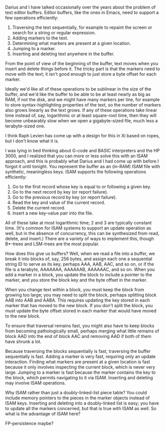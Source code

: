 Darius and I have talked occasionally over the years about the problem
of text editor buffers.  Editor buffers, like the ones in Emacs, need
to support a few operations efficiently:

1. Traversing the text sequentially, for example to repaint the screen
   or search for a string or regular expression.
2. Adding markers to the text.
3. Determining what markers are present at a given location.
4. Jumping to a marker.
5. Inserting and deleting text anywhere in the buffer.

From the point of view of the beginning of the buffer, text moves when
you insert and delete things before it.  The tricky part is that the
markers need to move with the text; it isn't good enough to just store
a byte offset for each marker.

Ideally we'd like all of these operations to be sublinear in the size
of the buffer, and we'd like the buffer to be able to be at least
nearly as big as RAM, if not the disk, and we might have many markers
per line, for example to store syntax-highlighting properties of the
text, so the number of markers also grows linearly as the text grows.
If any of these operations take linear time instead of, say,
logarithmic or at least square-root time, then they will become
unbearably slow when we open a gigabyte-sized file, much less a
terabyte-sized one.

I think Raph Levien has come up with a design for this in Xi based on
ropes, but I don't know what it is.

I was lying in bed thinking about G-code and BASIC interpreters and
the HP 3000, and I realized that you can more or less solve this with
an ISAM approach, and this is probably what Darius and I had come up
with before I forgot it until tonight.  You represent the buffer as an
(in-RAM) ISAM file with synthetic, meaningless keys.  ISAM supports
the following operations efficiently:

1. Go to the first record whose key is equal to or following a given
   key.
2. Go to the next record by key (or report failure).
3. Go to the previous record by key (or report failure).
4. Read the key and value of the current record.
5. Delete the current record.
6. Insert a new key-value pair into the file.

All of these take at most logarithmic time; 2 and 3 are typically
constant time.  (It's common for ISAM systems to support an update
operation as well, but in the absence of concurrency, this can be
synthesized from read, delete, and insert.)  There are a variety of
ways to implement this, though B*-trees and LSM-trees are the most
popular.

How does this give us buffers?  Well, when we read a file into a
buffer, we break it into blocks of, say, 256 bytes, and assign each
one a sequential string ID to serve as its key; perhaps AAA, AAB, AAC,
and so on, or if the file is a terabyte, AAAAAAA, AAAAAAB, AAAAAAC,
and so on.  When you add a marker in a block, you update the block to
include a pointer to the marker, and you store the block key and the
byte offset in the marker.

When you change text within a block, you must keep the block from
growing too large; you may need to split the block, perhaps splitting
block AAB into AAB and AABA.  This requires updating the key stored in
each marker that has moved to the new block.  If you don't split the
block, you must update the byte offset stored in each marker that
would have moved to the new block.

To ensure that traversal remains fast, you might also have to keep
blocks from becoming pathologically small, perhaps merging what little
remains of block AAD into the end of block AAC and removing AAD if
both of them have shrunk a lot.

Because traversing the blocks sequentially is fast, traversing the
buffer sequentially is fast.  Adding a marker is very fast, requiring
only an update interaction.  Finding what markers are present at a
given location is fast because it only involves inspecting the current
block, which is never very large.  Jumping to a marker is fast because
the marker contains the key to the block, which permits navigating to
it via ISAM.  Inserting and deleting may involve ISAM operations.

Why ISAM rather than just a doubly-linked-list piece table?  You could
include memory pointers to the pieces in the marker objects instead of
ISAM keys.  Inserting and deleting into a doubly-linked list is easy;
you have to update all the markers concerned, but that is true with
ISAM as well.  So what is the advantage of ISAM here?

FP-persistence maybe?